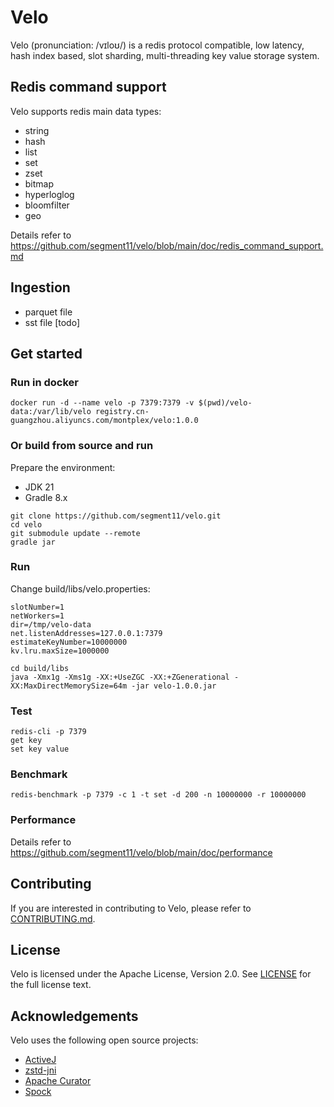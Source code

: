 # Velo

Velo (pronunciation: /vɪloʊ/) is a redis protocol compatible, low latency, hash index based, slot sharding,
multi-threading key value storage system.

## Redis command support

Velo supports redis main data types:

- string
- hash
- list
- set
- zset
- bitmap
- hyperloglog
- bloomfilter
- geo

Details refer to https://github.com/segment11/velo/blob/main/doc/redis_command_support.md

## Ingestion

- parquet file
- sst file [todo]

## Get started

### Run in docker

```shell
docker run -d --name velo -p 7379:7379 -v $(pwd)/velo-data:/var/lib/velo registry.cn-guangzhou.aliyuncs.com/montplex/velo:1.0.0
```

### Or build from source and run

Prepare the environment:

- JDK 21
- Gradle 8.x

```shell
git clone https://github.com/segment11/velo.git
cd velo
git submodule update --remote
gradle jar
```

### Run

Change build/libs/velo.properties:

```properties
slotNumber=1
netWorkers=1
dir=/tmp/velo-data
net.listenAddresses=127.0.0.1:7379
estimateKeyNumber=10000000
kv.lru.maxSize=1000000
```

```shell
cd build/libs
java -Xmx1g -Xms1g -XX:+UseZGC -XX:+ZGenerational -XX:MaxDirectMemorySize=64m -jar velo-1.0.0.jar
```

### Test

```shell
redis-cli -p 7379
get key
set key value
```

### Benchmark

```shell
redis-benchmark -p 7379 -c 1 -t set -d 200 -n 10000000 -r 10000000
```

### Performance

Details refer to https://github.com/segment11/velo/blob/main/doc/performance

## Contributing

If you are interested in contributing to Velo, please refer to [CONTRIBUTING.md](CONTRIBUTING.md).

## License

Velo is licensed under the Apache License, Version 2.0. See [LICENSE](LICENSE-2.0.txt) for the full license text.

## Acknowledgements

Velo uses the following open source projects:

- [ActiveJ](https://activej.io/)
- [zstd-jni](https://github.com/luben/zstd-jni)
- [Apache Curator](https://curator.apache.org/)
- [Spock](https://spockframework.org/)
